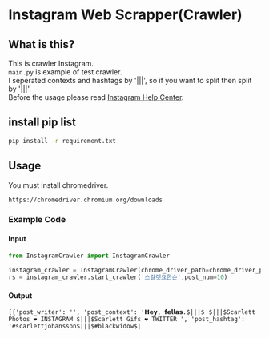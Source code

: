 # Instagram Web Scrapper(Crawler)

## What is this?
This is crawler Instagram.  
```main.py``` is example of test crawler.  
I seperated contexts and hashtags by '$|||$', so if you want to split then split by '$|||$'.  
Before the usage please read [Instagram Help Center](https://www.facebook.com/help/instagram/1188470931252371).

## install pip list
```bash
pip install -r requirement.txt 
```
## Usage
You must install chromedriver.  
```
https://chromedriver.chromium.org/downloads
```
### Example Code
#### Input
```python
from InstagramCrawler import InstagramCrawler

instagram_crawler = InstagramCrawler(chrome_driver_path=chrome_driver_path,instagram_email=instagram_email,instagram_pw=instagram_pw)
rs = instagram_crawler.start_crawler('스칼렛요한슨',post_num=10)

```

#### Output
````
[{'post_writer': '', 'post_context': '𝗛𝗲𝘆, 𝗳𝗲𝗹𝗹𝗮𝘀.$|||$⠀$|||$Scarlett Photos ❤ INSTAGRAM $|||$Scarlett Gifs ❤ TWITTER ', 'post_hashtag': '#scarlettjohansson$|||$#blackwidow$|
````